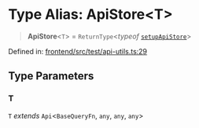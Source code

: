 # Type Alias: ApiStore\<T\>

> **ApiStore**\<`T`\> = `ReturnType`\<*typeof* [`setupApiStore`](../functions/setupApiStore.md)\>

Defined in: [frontend/src/test/api-utils.ts:29](https://github.com/lsendel/sass/blob/ca8b2b87627589617e0de57047e1f50d53e78078/frontend/src/test/api-utils.ts#L29)

## Type Parameters

### T

`T` *extends* `Api`\<`BaseQueryFn`, `any`, `any`, `any`\>
